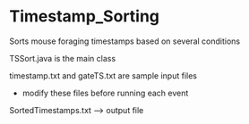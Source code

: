 # Timestamp_Sorting
Sorts mouse foraging timestamps based on several conditions

TSSort.java is the main class

timestamp.txt and gateTS.txt are sample input files 
  - modify these files before running each event

SortedTimestamps.txt --> output file
